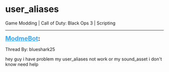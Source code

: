 # user_aliases
Game Modding | Call of Duty: Black Ops 3 | Scripting

---
<strong style="font-size: 1.4em;"><span style="text-decoration: underline;text-decoration-color: #34a7f9;"><span style="color:#34a7f9;">ModmeBot</span></span>:</strong>

<p>Thread By: blueshark25<br /><p style="text-align:left;">hey guy i have problem my user_aliases not work or my sound_asset i don&#39;t know need help </p></p>
